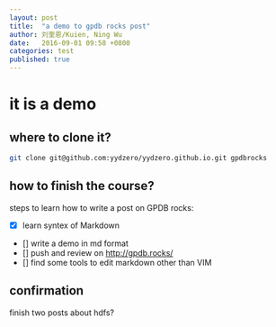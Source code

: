 ```yaml
---
layout: post
title:  "a demo to gpdb rocks post"
author: 刘奎恩/Kuien, Ning Wu
date:   2016-09-01 09:58 +0800
categories: test
published: true
---
```


it is a demo
============


where to clone it?
------------------

```sh
git clone git@github.com:yydzero/yydzero.github.io.git gpdbrocks
```

how to finish the course?
-------------------------

steps to learn how to write a post on GPDB rocks:

- [x] learn syntex of Markdown
- [] write a demo in md format
- [] push and review on http://gpdb.rocks/
- [] find some tools to edit markdown other than VIM


confirmation
------------

finish two posts about hdfs?
